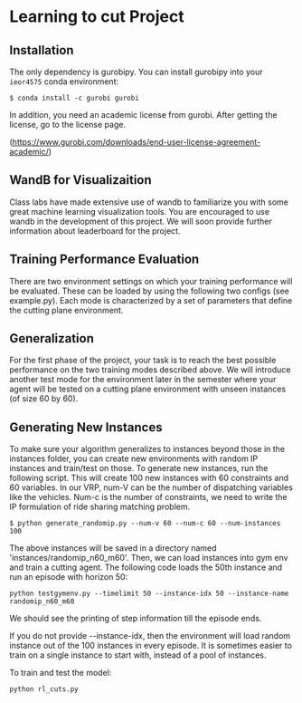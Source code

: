 # Learning to cut Project


## Installation
The only dependency is gurobipy. You can install gurobipy into your `ieor4575` conda environment:

```
$ conda install -c gurobi gurobi
```

In addition, you need an academic license from gurobi. After getting the license, go to the license page.

(https://www.gurobi.com/downloads/end-user-license-agreement-academic/)

 
## WandB for Visualizaition
Class labs have made extensive use of wandb to familiarize you with some great machine learning visualization tools. You are encouraged to use wandb in the development of this project. We will soon provide further information about leaderboard for the project.


## Training Performance Evaluation
There are two environment settings on which your training performance will be evaluated. These can be loaded by using the following two configs (see example.py). Each mode is characterized by a set of parameters that define the cutting plane environment.


## Generalization
For the first phase of the project, your task is to reach the best possible performance on the two training modes described above. We will introduce another test mode for the environment later in the semester where your agent will be tested on a cutting plane environment with unseen instances (of size 60 by 60).

## Generating New Instances

To make sure your algorithm generalizes to instances beyond those in the instances folder, you can create new environments with random IP instances and train/test on those. To generate new instances, run the following script. This will create 100 new instances with 60 constraints and 60 variables.
In our VRP, num-V can be the number of dispatching variables like the vehicles. Num-c is the number of constraints, we need to write the IP formulation of 
ride sharing matching problem.

```
$ python generate_randomip.py --num-v 60 --num-c 60 --num-instances 100
```

The above instances will be saved in a directory named 'instances/randomip_n60_m60'. Then, we can load instances into gym env and train a cutting agent. The following code loads the 50th instance and run an episode with horizon 50:

```
python testgymenv.py --timelimit 50 --instance-idx 50 --instance-name randomip_n60_m60
```

We should see the printing of step information till the episode ends.

If you do not provide --instance-idx, then the environment will load random instance out of the 100 instances in every episode. It is sometimes easier to train on a single instance to start with, instead of a pool of instances.


To train and test the model: 
``` 
python rl_cuts.py 
```
